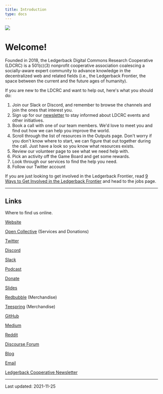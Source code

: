 ```yaml
---
title: Introduction
type: docs
---
```


![](favicon.png)


# **Welcome!**
Founded in 2018, the Ledgerback Digital Commons Research Cooperative (LDCRC) is a 501(c)(3) nonprofit cooperative association coalescing a socially-aware expert community to advance knowledge in the decentralized web and related fields (i.e., the Ledgerback Frontier, the space between the current and the future ages of humanity).

If you are new to the LDCRC and want to help out, here's what you should do:

1. Join our Slack or Discord, and remember to browse the channels and join the ones that interest you.
2. Sign up for our [newsletter](https://ledgerback.substack.com/) to stay informed about LDCRC events and other initiatives.
3. Book a call with one of our team members. We'd love to meet you and find out how we can help you improve the world.
4. Scroll through the list of resources in the Outputs page. Don't worry if you don't know where to start, we can figure that out together during the call. Just have a look so you know what resources exists.
5. Review our volunteer page to see what we need help with.
6. Pick an activity off the Game Board and get some rewards.
7. Look through our services to find the help you need.
8. Follow our Twitter account

If you are just looking to get involved in the Ledgerback Frontier, read [9 Ways to Get Involved in the Ledgerback Frontier](https://blog.ledgerback.coop/9-ways-to-get-invovled-in-the-lederback-frontier/) and head to the jobs page. 

---
## Links

Where to find us online.

[Website](https://www.ledgerback.coop/)

[Open Collective](https://opencollective.com/ledgerbackcoop) (Services and Donations)

[Twitter](https://twitter.com/ledgerback)

[Discord](https://discord.gg/t8AEb5s)

[Slack](https://join.slack.com/t/ledgerback/shared_invite/zt-6kef18dv-gqFTrvM9xvINkO~v5ltgYw)

[Podcast](https://anchor.fm/philomath-ledgerback)

[Donate](https://opencollective.com/ledgerbackcoop)

[Slides](https://speakerdeck.com/ledgerback)

[Redbubble](https://www.redbubble.com/people/ledgerback/shop) (Merchandise)

[Teespring](https://teespring.com/stores/ledgerback-store) (Merchandise)

[GitHub](https://github.com/Ledgerback)

[Medium](https://medium.com/@ledgerback)

[Reddit](https://old.reddit.com/r/ledgerback/)

[Discourse Forum](http://forum.ledgerback.coop)

[Blog](http://blog.ledgerback.coop)

[Email](mailto:ledgerback@gmail.com)

[Ledgerback Cooperative Newsletter](https://ledgerback.substack.com/)


---

Last updated: 2021-11-25



